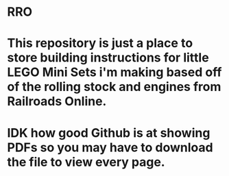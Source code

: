 # RRO
# This repository is just a place to store building instructions for little LEGO Mini Sets i'm making based off of the rolling stock and engines from Railroads Online. 
# IDK how good Github is at showing PDFs so you may have to download the file to view every page.
